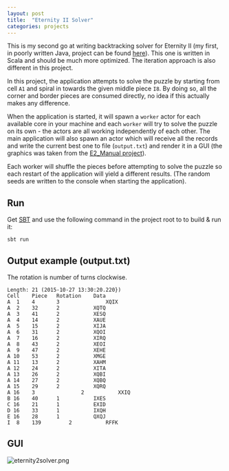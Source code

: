 ```yaml
---
layout: post
title:  "Eternity II Solver"
categories: projects
---
```


This is my second go at writing backtracking solver for Eternity II (my first, in poorly written Java, project can be found [here](https://github.com/AntonFagerberg/Eternity-II-Puzzle-Solver)). This one is written in Scala and should be much more optimized. The iteration approach is also different in this project.

In this project, the application attempts to solve the puzzle by starting from cell `A1` and spiral in towards the given middle piece `I8`. By doing so, all the corner and border pieces are consumed directly, no idea if this actually makes any difference.

When the application is started, it will spawn a `worker` actor for each available core in your machine and each `worker` will try to solve the puzzle on its own - the actors are all working independently of each other. The main application will also spawn an actor which will receive all the records and write the current best one to file (`output.txt`) and render it in a GUI (the graphics was taken from the [E2_Manual project](http://sourceforge.net/projects/e2manual/?source=navbar)).

Each worker will shuffle the pieces before attempting to solve the puzzle so each restart of the application will yield a different results. (The random seeds are written to the console when starting the application).

## Run
Get [SBT](http://www.scala-sbt.org/index.html) and use the following command in the project root to to build & run it:

```
sbt run
```

## Output example (output.txt)
The rotation is number of turns clockwise.

```
Length: 21 (2015-10-27 13:30:20.220})
Cell	Piece	Rotation	Data
A  1	4		3		        XQIX
A  2	32		2			XQTQ
A  3	41		2			XESQ
A  4	14		2			XAUE
A  5	15		2			XIJA
A  6	31		2			XQOI
A  7	16		2			XIRQ
A  8	43		2			XEOI
A  9	47		2			XEHE
A 10	53		2			XMGE
A 11	13		2			XAHM
A 12	24		2			XITA
A 13	26		2			XQBI
A 14	27		2			XQBQ
A 15	29		2			XQRQ
A 16	3               2			XXIQ
B 16	40		1			IXES
C 16	21		1			EXID
D 16	33		1			IXQH
E 16	28		1			QXQJ
I  8	139	        2			RFFK
```

## GUI
![eternity2solver.png](http://www.antonfagerberg.com/images/projects/eternity2solver.png)